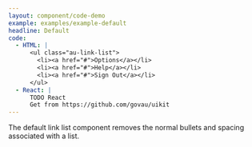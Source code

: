 ```yaml
---
layout: component/code-demo
example: examples/example-default
headline: Default
code:
  - HTML: |
      <ul class="au-link-list">
        <li><a href="#">Options</a></li>
        <li><a href="#">Help</a></li>
        <li><a href="#">Sign Out</a></li>
      </ul>
  - React: |
      TODO React
      Get from https://github.com/govau/uikit
---
```


The default link list component removes the normal bullets and spacing associated with a list.
